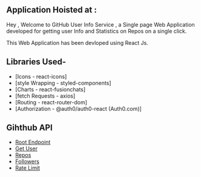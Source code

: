 ## Application Hoisted at :

Hey , Welcome to GitHub User Info Service , a Single page Web Application developed for getting
user Info and Statistics on Repos on a single click.

This Web Application has been devloped using React Js.

## Libraries Used-

- [Icons - react-icons]
- [style Wrapping - styled-components]
- [Charts - react-fusionchats]
- [fetch Requests - axios]
- [Routing - react-router-dom]
- [Authorization - @auth0/auth0-react (Auth0.com)]

## Gihthub API

- [Root Endpoint](https://api.github.com)
- [Get User](https://api.github.com/users/wesbos)
- [Repos](https://api.github.com/users/john-smilga/repos?per_page=100)
- [Followers](https://api.github.com/users/john-smilga/followers)
- [Rate Limit](https://api.github.com/rate_limit)

